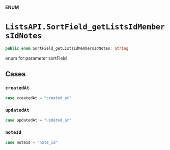 **ENUM**

# `ListsAPI.SortField_getListsIdMembersIdNotes`

```swift
public enum SortField_getListsIdMembersIdNotes: String
```

enum for parameter sortField

## Cases
### `createdAt`

```swift
case createdAt = "created_at"
```

### `updatedAt`

```swift
case updatedAt = "updated_at"
```

### `noteId`

```swift
case noteId = "note_id"
```
